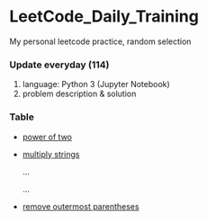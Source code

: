 # LeetCode_Daily_Training
My personal leetcode practice, random selection
### Update everyday (114)
1) language: Python 3 (Jupyter Notebook)
2) problem description & solution 
### Table
* [power of two](https://github.com/xlyue92/LeetCode_Daily_Training/blob/master/%20power%20of%20two.ipynb)
* [multiply strings](https://github.com/xlyue92/LeetCode_Daily_Training/blob/master/multiply%20strings.ipynb)

     ...
     
     ...
   
* [remove outermost parentheses](https://github.com/xlyue92/LeetCode_Daily_Training/blob/master/remove%20outermost%20parentheses.ipynb)
